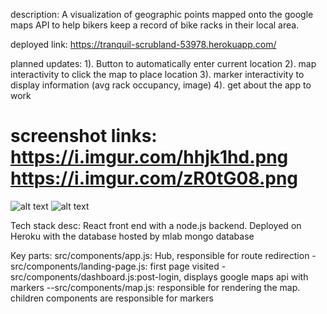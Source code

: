 description: A visualization of geographic points mapped onto the google maps API to help bikers keep a record of bike racks in their local area.

deployed link: https://tranquil-scrubland-53978.herokuapp.com/

planned updates:
1). Button to automatically enter current location
2). map interactivity to click the map to place location
3). marker interactivity to display information (avg rack occupancy, image)
4). get about the app to work

screenshot links:
https://i.imgur.com/hhjk1hd.png
https://i.imgur.com/zR0tG08.png
=======
![alt text](https://i.imgur.com/hhjk1hd.png)
![alt text](https://i.imgur.com/zR0tG08.png)


Tech stack desc: React front end with a node.js backend. Deployed on Heroku with the database hosted by mlab mongo database

Key parts: 
src/components/app.js: Hub, responsible for route redirection
-src/components/landing-page.js: first page visited
-src/components/dashboard.js:post-login, displays google maps api with markers
--src/components/map.js: responsible for rendering the map. children components are responsible for markers
